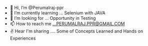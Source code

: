 - 👋 Hi, I’m @Perumalraj-ppr
- 🌱 I’m currently learning ... Selenium with JAVA
- 💞️ I’m looking for ... Opportunity in Testing
- 📫 How to reach me ...PERUMALRAJ.PPR@GMAIL.COM 
- ✌  Hear I'm sharing .... Some of Concepts Learned and Hands on Experiences


<!---
Perumalraj-ppr/Perumalraj-ppr is a ✨ special ✨ repository because its `README.md` (this file) appears on your GitHub profile.
You can click the Preview link to take a look at your changes.
--->
